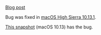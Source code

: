 [Blog post](https://lgtm.com/blog/apple_xnu_dtrace_CVE-2017-13782)

Bug was fixed in [macOS High Sierra 10.13.1](https://support.apple.com/en-us/HT208221).

[This snapshot](https://downloads.lgtm.com/snapshots/cpp/apple/xnu/XNU-revision-2017-June-13--15-52-38.zip) (macOS 10.13) has the bug.
